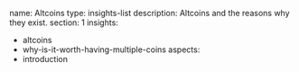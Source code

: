 name: Altcoins
type: insights-list
description: Altcoins and the reasons why they exist.
section: 1
insights:
  - altcoins
  - why-is-it-worth-having-multiple-coins
aspects:
  - introduction
 
